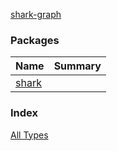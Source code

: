 [shark-graph](./index.md)

### Packages

| Name | Summary |
|---|---|
| [shark](shark/index.md) |  |

### Index

[All Types](alltypes/index.md)